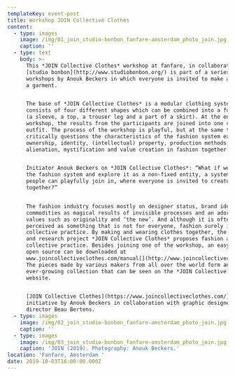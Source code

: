 ```yaml
---
templateKey: event-post
title: Workshop JOIN Collective Clothes
content:
  - type: images
    image: /img/01_join_studio-bonbon_fanfare-amsterdam_photo_join.jpg
    caption: ''
  - type: text
    body: >-
      This *JOIN Collective Clothes* workshop at fanfare, in collaboration with
      [studio bonbon](http://www.studiobonbon.org/) is part of a series of
      workshops by Anouk Beckers in which everyone is invited to make a piece of
      a garment. 


      The base of *JOIN Collective Clothes* is a modular clothing system that
      consists of four different shapes which can be combined into a full outfit
      (a sleeve, a top, a trouser leg and a part of a skirt). At the end of the
      workshop, the results from the participants are joined into one complete
      outfit. The process of the workshop is playful, but at the same time it
      critically questions the characteristics of the fashion system exploring
      ownership, identity, (intellectual) property, production methods,
      alienation, mystification and value creation in fashion together.


      Initiator Anouk Beckers on *JOIN Collective Clothes*: “What if we open up
      the fashion system and explore it as a non-fixed entity, a system where
      people can playfully join in, where everyone is invited to create fashion
      together?”


      The fashion industry focuses mostly on designer status, brand identity,
      commodities as magical results of invisible processes and an adoration of
      values such as originality and ‘the new’. And although it is often
      perceived as something that is not for everyone, fashion surely is a
      collective practice. By making and wearing clothes together, the design
      and research project *JOIN Collective Clothes* proposes fashion as a
      collective practice. Besides joining one of the workshop, an easy-to-use
      open source can be downloaded at
      www.joincollectiveclothes.com/manual[](http://www.joincollectiveclothes.com/).
      The pieces made by various makers from all over the world form an
      ever-growing collection that can be seen on the *JOIN Collective Clothes*
      website.


      [JOIN Collective Clothes](https://www.joincollectiveclothes.com/) is an
      initiative by Anouk Beckers in collaboration with graphic designer and art
      director Beau Bertens.
  - type: images
    image: /img/02_join_studio-bonbon_fanfare-amsterdam_photo_join.jpg
    caption: ''
  - type: images
    image: /img/03_join_studio-bonbon_fanfare-amsterdam_photo_join.jpg
    caption: 'JOIN (2019). Photography: Anouk Beckers.'
location: 'Fanfare, Amsterdam '
date: 2019-10-03T16:00:00.000Z
---
```

